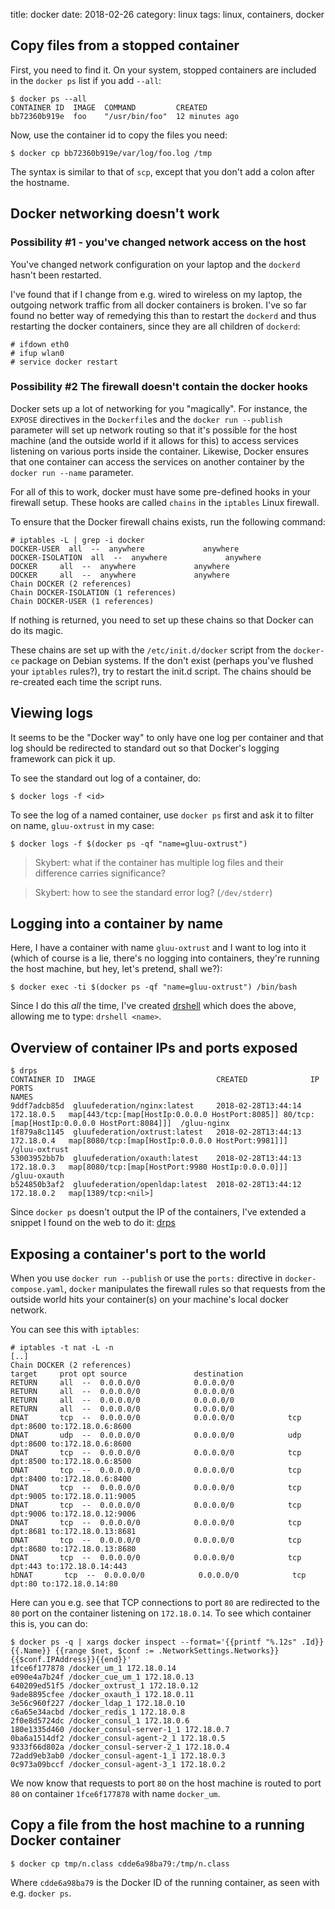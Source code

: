 title: docker
date: 2018-02-26
category: linux
tags: linux, containers, docker

## Copy files from a stopped container

First, you need to find it. On your system, stopped containers are
included in the `docker ps` list if you add `--all`:
```
$ docker ps --all
CONTAINER ID  IMAGE  COMMAND         CREATED
bb72360b919e  foo    "/usr/bin/foo"  12 minutes ago
```

Now, use the container id to copy the files you need:
```text
$ docker cp bb72360b919e/var/log/foo.log /tmp
```

The syntax is similar to that of `scp`, except that you don't add a
colon after the hostname.


## Docker networking doesn't work

### Possibility #1 - you've changed network access on the host

You've changed network configuration on your laptop and the `dockerd`
hasn't been restarted.

I've found that if I change from e.g. wired to wireless on my laptop,
the outgoing network traffic from all docker containers is
broken. I've so far found no better way of remedying this than to
restart the `dockerd` and thus restarting the docker containers, since
they are all children of `dockerd`:

```text
# ifdown eth0
# ifup wlan0
# service docker restart
```

### Possibility #2 The firewall doesn't contain the docker hooks
Docker sets up a lot of networking for you "magically". For instance,
the `EXPOSE` directives in the `Dockerfile`s and the `docker run
--publish` parameter will set up network routing so that it's possible
for the host machine (and the outside world if it allows for this) to
access services listening on various ports inside the
container. Likewise, Docker ensures that one container can access the
services on another container by the `docker run --name` parameter.

For all of this to work, docker must have some pre-defined hooks in
your firewall setup. These hooks are called `chains` in the `iptables`
Linux firewall.

To ensure that the Docker firewall chains exists, run the following
command:

```text
# iptables -L | grep -i docker
DOCKER-USER  all  --  anywhere             anywhere
DOCKER-ISOLATION  all  --  anywhere             anywhere
DOCKER     all  --  anywhere             anywhere
DOCKER     all  --  anywhere             anywhere
Chain DOCKER (2 references)
Chain DOCKER-ISOLATION (1 references)
Chain DOCKER-USER (1 references)
```

If nothing is returned, you need to set up these chains so that Docker
can do its magic.

These chains are set up with the `/etc/init.d/docker` script from the
`docker-ce` package on Debian systems. If the don't exist (perhaps
you've flushed your `iptables` rules?), try to restart the init.d
script. The chains should be re-created each time the script runs.

## Viewing logs

It seems to be the "Docker way" to only have one log per container and
that log should be redirected to standard out so that Docker's logging
framework can pick it up.

To see the standard out log of a container, do:

```text
$ docker logs -f <id>
```

To see the log of a named container, use `docker ps` first and ask it
to filter on name, `gluu-oxtrust` in my case:

```text
$ docker logs -f $(docker ps -qf "name=gluu-oxtrust")
```

> Skybert: what if the container has multiple log files and
> their difference carries significance?

> Skybert: how to see the standard error log? (`/dev/stderr`)

## Logging into a container by name

Here, I have a container with name `gluu-oxtrust` and I want to log
into it (which of course is a lie, there's no logging into containers,
they're running the host machine, but hey, let's pretend, shall we?):

```text
$ docker exec -ti $(docker ps -qf "name=gluu-oxtrust") /bin/bash
```

Since I do this _all_ the time, I've created
[drshell](https://github.com/skybert/dr/blob/master/bin/drshell)
which does the above, allowing me to type: `drshell <name>`.

## Overview of container IPs and ports exposed
```text
$ drps
CONTAINER ID  IMAGE                           CREATED              IP           PORTS                                                                                        NAMES
9ddf7adcb85d  gluufederation/nginx:latest     2018-02-28T13:44:14  172.18.0.5   map[443/tcp:[map[HostIp:0.0.0.0 HostPort:8085]] 80/tcp:[map[HostIp:0.0.0.0 HostPort:8084]]]  /gluu-nginx
1f879a8c1145  gluufederation/oxtrust:latest   2018-02-28T13:44:13  172.18.0.4   map[8080/tcp:[map[HostIp:0.0.0.0 HostPort:9981]]]                                            /gluu-oxtrust
53003952bb7b  gluufederation/oxauth:latest    2018-02-28T13:44:13  172.18.0.3   map[8080/tcp:[map[HostPort:9980 HostIp:0.0.0.0]]]                                            /gluu-oxauth
b524850b3af2  gluufederation/openldap:latest  2018-02-28T13:44:12  172.18.0.2   map[1389/tcp:<nil>]
```

Since `docker ps` doesn't output the IP of the containers, I've
extended a snippet I found on the web to do it:
[drps](https://github.com/skybert/dr/blob/master/bin/drps)

## Exposing a container's port to the world

When you use `docker run --publish` or use the `ports:` directive in
`docker-compose.yaml`, `docker` manipulates the firewall rules so that
requests from the outside world hits your container(s) on your
machine's local docker network.

You can see this with `iptables`:

```text
# iptables -t nat -L -n
[..]
Chain DOCKER (2 references)
target     prot opt source               destination
RETURN     all  --  0.0.0.0/0            0.0.0.0/0
RETURN     all  --  0.0.0.0/0            0.0.0.0/0
RETURN     all  --  0.0.0.0/0            0.0.0.0/0
RETURN     all  --  0.0.0.0/0            0.0.0.0/0
DNAT       tcp  --  0.0.0.0/0            0.0.0.0/0            tcp dpt:8600 to:172.18.0.6:8600
DNAT       udp  --  0.0.0.0/0            0.0.0.0/0            udp dpt:8600 to:172.18.0.6:8600
DNAT       tcp  --  0.0.0.0/0            0.0.0.0/0            tcp dpt:8500 to:172.18.0.6:8500
DNAT       tcp  --  0.0.0.0/0            0.0.0.0/0            tcp dpt:8400 to:172.18.0.6:8400
DNAT       tcp  --  0.0.0.0/0            0.0.0.0/0            tcp dpt:9005 to:172.18.0.11:9005
DNAT       tcp  --  0.0.0.0/0            0.0.0.0/0            tcp dpt:9006 to:172.18.0.12:9006
DNAT       tcp  --  0.0.0.0/0            0.0.0.0/0            tcp dpt:8681 to:172.18.0.13:8681
DNAT       tcp  --  0.0.0.0/0            0.0.0.0/0            tcp dpt:8680 to:172.18.0.13:8680
DNAT       tcp  --  0.0.0.0/0            0.0.0.0/0            tcp dpt:443 to:172.18.0.14:443
hDNAT       tcp  --  0.0.0.0/0            0.0.0.0/0            tcp dpt:80 to:172.18.0.14:80
```

Here can you e.g. see that TCP connections to port `80` are redirected
to the `80` port on the container listening on `172.18.0.14`. To see
which container this is, you can do:

```text
$ docker ps -q | xargs docker inspect --format='{{printf "%.12s" .Id}} {{.Name}} {{range $net, $conf := .NetworkSettings.Networks}}{{$conf.IPAddress}}{{end}}'
1fce6f177878 /docker_um_1 172.18.0.14
e090e4a7b24f /docker_cue_um_1 172.18.0.13
640209ed51f5 /docker_oxtrust_1 172.18.0.12
9ade8895cfee /docker_oxauth_1 172.18.0.11
3e56c960f227 /docker_ldap_1 172.18.0.10
c6a65e34acbd /docker_redis_1 172.18.0.8
2f0e8d5724dc /docker_consul_1 172.18.0.6
180e1335d460 /docker_consul-server-1_1 172.18.0.7
0ba6a1514df2 /docker_consul-agent-2_1 172.18.0.5
9333f66d802a /docker_consul-server-2_1 172.18.0.4
72add9eb3ab0 /docker_consul-agent-1_1 172.18.0.3
0c973a09bccf /docker_consul-agent-3_1 172.18.0.2
```

We now know that requests to port `80` on the host machine is routed
to port `80` on container `1fce6f177878` with name `docker_um`.

## Copy a file from the host machine to a running Docker container

```text
$ docker cp tmp/n.class cdde6a98ba79:/tmp/n.class
```

Where `cdde6a98ba79` is the Docker ID of the running container, as
seen with e.g. `docker ps`.
